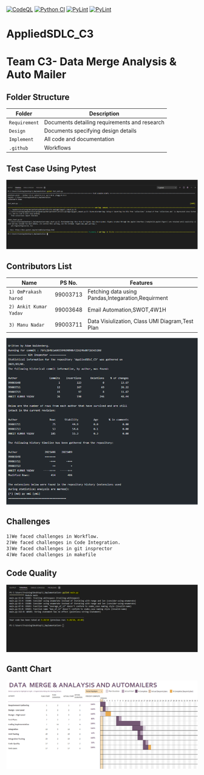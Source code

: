 [![CodeQL](https://github.com/99003713/AppliedSDLC_C3/actions/workflows/codeql-analysis.yml/badge.svg)](https://github.com/99003713/AppliedSDLC_C3/actions/workflows/codeql-analysis.yml)
[![Python CI](https://github.com/99003713/AppliedSDLC_C3/actions/workflows/python_main.yml/badge.svg)](https://github.com/99003713/AppliedSDLC_C3/actions/workflows/python_main.yml)
[![PyLint](https://github.com/99003713/AppliedSDLC_C3/actions/workflows/pylint.yml/badge.svg)](https://github.com/99003713/AppliedSDLC_C3/actions/workflows/pylint.yml)
[![PyLint](https://github.com/99003713/AppliedSDLC_C3/actions/workflows/pylint.yml/badge.svg)](https://github.com/99003713/AppliedSDLC_C3/actions/workflows/pylint.yml)
# AppliedSDLC_C3
# Team C3- Data Merge Analysis & Auto Mailer 


## Folder Structure
Folder             | Description
-------------------| -----------------------------------------
`Requirement`      | Documents detailing requirements and research
`Design`           | Documents specifying design details
`Implement`        | All code and documentation
`.github`          | Workflows 

## Test Case Using Pytest

![](https://github.com/99003713/AppliedSDLC_C3/blob/main/4_TestPlan/test_main.PNG)


## Contributors List

Name                             |   PS No.  |    Features    |       
---------------------------------|-----------|----------------|
`1) OmPrakash harod`             | 99003713  | Fetching data using Pandas,Integaration,Requirment|    
`2) Ankit Kumar Yadav`           | 99003648  | Email Automation,SWOT,4W1H|  
`3) Manu Nadar     `             | 99003711  | Data Visiulization, Class UMl Diagram,Test Plan| 

![](https://github.com/99003713/AppliedSDLC_C3/blob/main/Git_inspector.PNG)

## Challenges

    1)We faced challenges in Workflow.
    2)We faced challenges in Code Integration.
    3)We faced challenges in git insprector
    4)We faced challenges in makefile

## Code Quality 

![](https://github.com/99003713/AppliedSDLC_C3/blob/main/1_Requirements/CodeQuality.PNG)

<h2> Gantt Chart </h2>

![](https://github.com/99003713/AppliedSDLC_C3/blob/main/1_Requirements/Gantt_Chart.PNG)




